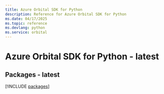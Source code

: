 ```yaml
---
title: Azure Orbital SDK for Python
description: Reference for Azure Orbital SDK for Python
ms.date: 04/17/2025
ms.topic: reference
ms.devlang: python
ms.service: orbital
---
```

# Azure Orbital SDK for Python - latest
## Packages - latest
[!INCLUDE [packages](orbital-index.md)]